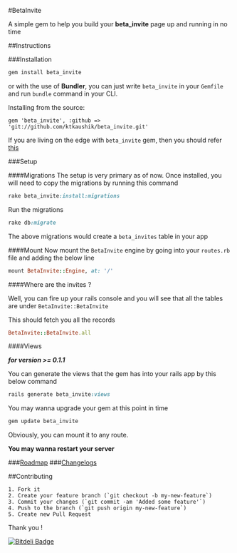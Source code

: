 #BetaInvite

A simple gem to help you build your __beta_invite__ page up and running in no time

##Instructions

###Installation

```ruby
gem install beta_invite
```

or with the use of __Bundler__, you can just write `beta_invite` in your `Gemfile` and run `bundle` command in your CLI.

Installing from the source:

```
gem 'beta_invite', :github => 'git://github.com/ktkaushik/beta_invite.git'
```

If you are living on the edge with `beta_invite` gem, then you should refer [this](https://github.com/ktkaushik/beta_invite/blob/master/living_on_the_edge.md)

###Setup

####Migrations
The setup is very primary as of now. Once installed, you will need to copy the migrations by running this command

```ruby
rake beta_invite:install:migrations
```

Run the migrations

```ruby
rake db:migrate
```

The above migrations would create a `beta_invites` table in your app

####Mount
Now mount the `BetaInvite` engine by going into your `routes.rb` file and adding the below line

```ruby
mount BetaInvite::Engine, at: '/'
```

####Where are the invites ?

Well, you can fire up your rails console and you will see that all the tables are under `BetaInvite::BetaInvite`

This should fetch you all the records

```ruby
BetaInvite::BetaInvite.all
```

####Views

___for version >= 0.1.1___

You can generate the views that the gem has into your rails app by this below command

```ruby
rails generate beta_invite:views
```

You may wanna upgrade your gem at this point in time

```ruby
gem update beta_invite
```

Obviously, you can mount it to any route.

__You may wanna restart your server__

###[Roadmap](https://github.com/ktkaushik/beta_invite/wiki/Roadmap)
###[Changelogs](https://github.com/ktkaushik/beta_invite/wiki/Changelog)

##Contributing
```
1. Fork it
2. Create your feature branch (`git checkout -b my-new-feature`)
3. Commit your changes (`git commit -am 'Added some feature'`)
4. Push to the branch (`git push origin my-new-feature`)
5. Create new Pull Request
```

Thank you !


[![Bitdeli Badge](https://d2weczhvl823v0.cloudfront.net/ktkaushik/beta_invite/trend.png)](https://bitdeli.com/free "Bitdeli Badge")

